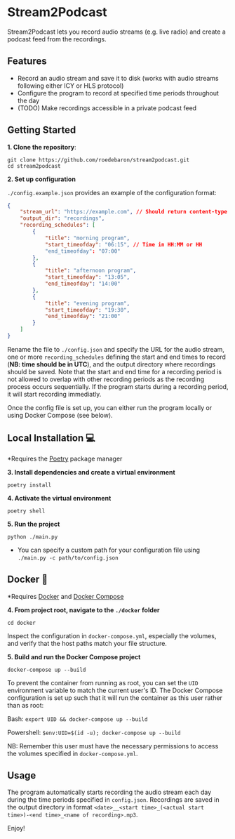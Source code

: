 # Stream2Podcast

Stream2Podcast lets you record audio streams (e.g. live radio) and create a podcast feed from the recordings.

## Features

-   Record an audio stream and save it to disk (works with audio streams following either ICY or HLS protocol)
-   Configure the program to record at specified time periods throughout the day
-   (TODO) Make recordings accessible in a private podcast feed

## Getting Started

**1. Clone the repository**:

```
git clone https://github.com/roedebaron/stream2podcast.git
cd stream2podcast
```

**2. Set up configuration**

`./config.example.json` provides an example of the configuration format:

```json
{
    "stream_url": "https://example.com", // Should return content-type "audio/mpeg"
    "output_dir": "recordings",
    "recording_schedules": [
        {
            "title": "morning program",
            "start_timeofday": "06:15", // Time in HH:MM or HH
            "end_timeofday": "07:00"
        },
        {
            "title": "afternoon program",
            "start_timeofday": "13:05",
            "end_timeofday": "14:00"
        },
        {
            "title": "evening program",
            "start_timeofday": "19:30",
            "end_timeofday": "21:00"
        }
    ]
}
```

Rename the file to `./config.json` and specify the URL for the audio stream, one or more `recording_schedules` defining the start and end times to record (**NB: time should be in UTC**), and the output directory where recordings should be saved. Note that the start and end time for a recording period is not allowed to overlap with other recording periods as the recording process occurs sequentially. If the program starts during a recording period, it will start recording immediatly.

Once the config file is set up, you can either run the program locally or using Docker Compose (see below).

## Local Installation 💻

\*Requires the [Poetry](https://python-poetry.org/docs/) package manager

**3. Install dependencies and create a virtual environment**

```
poetry install
```

**4. Activate the virtual environment**

```
poetry shell
```

**5. Run the project**

```
python ./main.py
```

-   You can specify a custom path for your configuration file using `./main.py -c path/to/config.json`

## Docker 🐳

\*Requires [Docker](https://docs.docker.com/get-docker/) and [Docker Compose](https://docs.docker.com/compose/install/)

**4. From project root, navigate to the `./docker` folder**

```
cd docker
```

Inspect the configuration in `docker-compose.yml`, especially the volumes, and verify that the host paths match your file structure.

**5. Build and run the Docker Compose project**

```
docker-compose up --build
```

To prevent the container from running as root, you can set the `UID` environment variable to match the current user's ID. The Docker Compose configuration is set up such that it will run the container as this user rather than as root:

Bash:
`export UID && docker-compose up --build`

Powershell:
`$env:UID=$(id -u); docker-compose up --build`

NB: Remember this user must have the necessary permissions to access the volumes specified in `docker-compose.yml`.

## Usage

The program automatically starts recording the audio stream each day during the time periods specified in `config.json`. Recordings are saved in the output directory in format `<date>__<start time>_(<actual start time>)-<end time>_<name of recording>.mp3`.

Enjoy!
